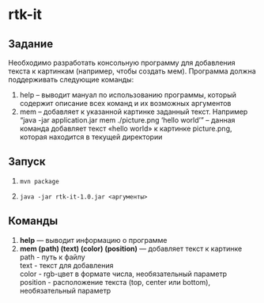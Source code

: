 # rtk-it

## Задание

Необходимо разработать консольную программу для добавления текста к картинкам (например, чтобы создать мем). Программа
должна поддерживать следующие команды:

1) help – выводит мануал по использованию программы, который содержит описание всех команд и их возможных аргументов
2) mem – добавляет к указанной картинке заданный текст. Например “java -jar application.jar mem ./picture.png ‘hello
   world’” – данная команда добавляет текст «hello world» к картинке picture.png, которая находится в текущей директории

## Запуск

1. ``mvn package``

2. ```
   java -jar rtk-it-1.0.jar <аргументы>
   ```

## Команды

1. **help** — выводит информацию о программе
2. **mem (path) (text) (color) (position)** — добавляет текст к картинке  
   path - путь к файлу  
   text - текст для добавления  
   color - rgb-цвет в формате числа, необязательный параметр  
   position - расположение текста (top, center или bottom), необязательный параметр
